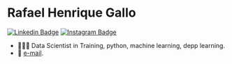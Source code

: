 # Rafael Henrique Gallo

[![Linkedin Badge](https://img.shields.io/badge/-LinkedIn-blue?style=flat&logo=LinkedIn&logoColor=white)](https://www.linkedin.com/in/rafael-gallo-986a73150/)
[![Instagram Badge](https://img.shields.io/badge/-Instagram-C13584?style=flat&logo=Instagram&logoColor=white)](https://www.instagram.com/gallorafael_/)


- 👨🏻‍💻 Data Scientist in Training, python, machine learning, depp learning.
- 📩 [e-mail](mailto:rafaelhenriquegallo@gmail.com).
